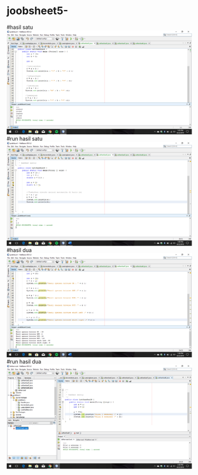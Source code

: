 # joobsheet5-
#hasil satu
![alt text](https://github.com/rezaalamsyah/joobsheet5-/blob/master/Screenshot%20(4).png "hasil satu")
#run hasil satu
![alt text](https://github.com/rezaalamsyah/joobsheet5-/blob/master/Screenshot%20(5).png "run hasil satu")
#hasil dua
![alt text](https://github.com/rezaalamsyah/joobsheet5-/blob/master/Screenshot%20(6).png "hasil dua")
#run hasil dua
![alt text](https://github.com/rezaalamsyah/joobsheet5-/blob/master/Screenshot%20(7).png "run hasil dua")
